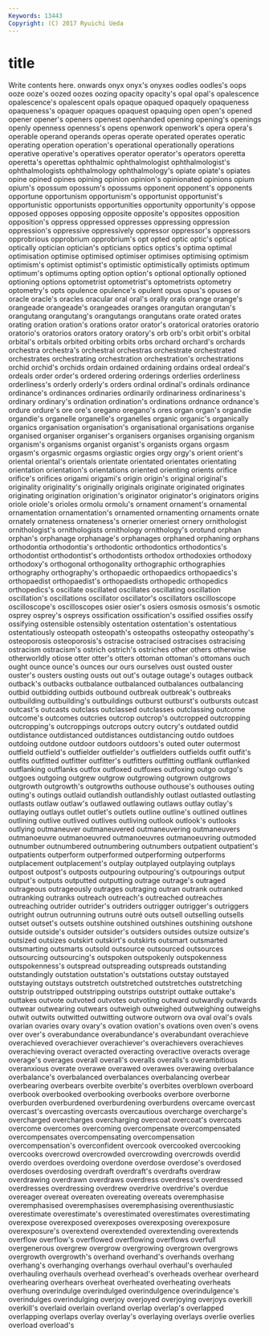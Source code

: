 ```yaml
---
Keywords: 13443 
Copyright: (C) 2017 Ryuichi Ueda
---
```


# title

Write contents here.
onwards onyx onyx's onyxes oodles oodles's
oops ooze ooze's oozed oozes oozing opacity opacity's opal opal's
opalescence opalescence's opalescent opals opaque opaqued opaquely opaqueness opaqueness's opaquer
opaques opaquest opaquing open open's opened opener opener's openers openest
openhanded opening opening's openings openly openness openness's opens openwork openwork's
opera opera's operable operand operands operas operate operated operates operatic
operating operation operation's operational operationally operations operative operative's operatives operator
operator's operators operetta operetta's operettas ophthalmic ophthalmologist ophthalmologist's ophthalmologists ophthalmology
ophthalmology's opiate opiate's opiates opine opined opines opining opinion opinion's
opinionated opinions opium opium's opossum opossum's opossums opponent opponent's opponents
opportune opportunism opportunism's opportunist opportunist's opportunistic opportunists opportunities opportunity opportunity's
oppose opposed opposes opposing opposite opposite's opposites opposition opposition's oppress
oppressed oppresses oppressing oppression oppression's oppressive oppressively oppressor oppressor's oppressors
opprobrious opprobrium opprobrium's opt opted optic optic's optical optically optician
optician's opticians optics optics's optima optimal optimisation optimise optimised optimiser
optimises optimising optimism optimism's optimist optimist's optimistic optimistically optimists optimum
optimum's optimums opting option option's optional optionally optioned optioning options
optometrist optometrist's optometrists optometry optometry's opts opulence opulence's opulent opus
opus's opuses or oracle oracle's oracles oracular oral oral's orally
orals orange orange's orangeade orangeade's orangeades oranges orangutan orangutan's orangutang
orangutang's orangutangs orangutans orate orated orates orating oration oration's orations
orator orator's oratorical oratories oratorio oratorio's oratorios orators oratory oratory's
orb orb's orbit orbit's orbital orbital's orbitals orbited orbiting orbits
orbs orchard orchard's orchards orchestra orchestra's orchestral orchestras orchestrate orchestrated
orchestrates orchestrating orchestration orchestration's orchestrations orchid orchid's orchids ordain ordained
ordaining ordains ordeal ordeal's ordeals order order's ordered ordering orderings
orderlies orderliness orderliness's orderly orderly's orders ordinal ordinal's ordinals ordinance
ordinance's ordinances ordinaries ordinarily ordinariness ordinariness's ordinary ordinary's ordination ordination's
ordinations ordnance ordnance's ordure ordure's ore ore's oregano oregano's ores
organ organ's organdie organdie's organelle organelle's organelles organic organic's organically
organics organisation organisation's organisational organisations organise organised organiser organiser's organisers
organises organising organism organism's organisms organist organist's organists organs orgasm
orgasm's orgasmic orgasms orgiastic orgies orgy orgy's orient orient's oriental
oriental's orientals orientate orientated orientates orientating orientation orientation's orientations oriented
orienting orients orifice orifice's orifices origami origami's origin origin's original
original's originality originality's originally originals originate originated originates originating origination
origination's originator originator's originators origins oriole oriole's orioles ormolu ormolu's
ornament ornament's ornamental ornamentation ornamentation's ornamented ornamenting ornaments ornate ornately
ornateness ornateness's ornerier orneriest ornery ornithologist ornithologist's ornithologists ornithology ornithology's
orotund orphan orphan's orphanage orphanage's orphanages orphaned orphaning orphans orthodontia
orthodontia's orthodontic orthodontics orthodontics's orthodontist orthodontist's orthodontists orthodox orthodoxies orthodoxy
orthodoxy's orthogonal orthogonality orthographic orthographies orthography orthography's orthopaedic orthopaedics orthopaedics's
orthopaedist orthopaedist's orthopaedists orthopedic orthopedics orthopedics's oscillate oscillated oscillates oscillating
oscillation oscillation's oscillations oscillator oscillator's oscillators oscilloscope oscilloscope's oscilloscopes osier
osier's osiers osmosis osmosis's osmotic osprey osprey's ospreys ossification ossification's
ossified ossifies ossify ossifying ostensible ostensibly ostentation ostentation's ostentatious ostentatiously
osteopath osteopath's osteopaths osteopathy osteopathy's osteoporosis osteoporosis's ostracise ostracised ostracises
ostracising ostracism ostracism's ostrich ostrich's ostriches other others otherwise otherworldly
otiose otter otter's otters ottoman ottoman's ottomans ouch ought ounce
ounce's ounces our ours ourselves oust ousted ouster ouster's ousters
ousting ousts out out's outage outage's outages outback outback's outbacks
outbalance outbalanced outbalances outbalancing outbid outbidding outbids outbound outbreak outbreak's
outbreaks outbuilding outbuilding's outbuildings outburst outburst's outbursts outcast outcast's outcasts
outclass outclassed outclasses outclassing outcome outcome's outcomes outcries outcrop outcrop's
outcropped outcropping outcropping's outcroppings outcrops outcry outcry's outdated outdid outdistance
outdistanced outdistances outdistancing outdo outdoes outdoing outdone outdoor outdoors outdoors's
outed outer outermost outfield outfield's outfielder outfielder's outfielders outfields outfit
outfit's outfits outfitted outfitter outfitter's outfitters outfitting outflank outflanked outflanking
outflanks outfox outfoxed outfoxes outfoxing outgo outgo's outgoes outgoing outgrew
outgrow outgrowing outgrown outgrows outgrowth outgrowth's outgrowths outhouse outhouse's outhouses
outing outing's outings outlaid outlandish outlandishly outlast outlasted outlasting outlasts
outlaw outlaw's outlawed outlawing outlaws outlay outlay's outlaying outlays outlet
outlet's outlets outline outline's outlined outlines outlining outlive outlived outlives
outliving outlook outlook's outlooks outlying outmaneuver outmaneuvered outmaneuvering outmaneuvers outmanoeuvre
outmanoeuvred outmanoeuvres outmanoeuvring outmoded outnumber outnumbered outnumbering outnumbers outpatient outpatient's
outpatients outperform outperformed outperforming outperforms outplacement outplacement's outplay outplayed outplaying
outplays outpost outpost's outposts outpouring outpouring's outpourings output output's outputs
outputted outputting outrage outrage's outraged outrageous outrageously outrages outraging outran
outrank outranked outranking outranks outreach outreach's outreached outreaches outreaching outrider
outrider's outriders outrigger outrigger's outriggers outright outrun outrunning outruns outré
outs outsell outselling outsells outset outset's outsets outshine outshined outshines
outshining outshone outside outside's outsider outsider's outsiders outsides outsize outsize's
outsized outsizes outskirt outskirt's outskirts outsmart outsmarted outsmarting outsmarts outsold
outsource outsourced outsources outsourcing outsourcing's outspoken outspokenly outspokenness outspokenness's outspread
outspreading outspreads outstanding outstandingly outstation outstation's outstations outstay outstayed outstaying
outstays outstretch outstretched outstretches outstretching outstrip outstripped outstripping outstrips outstript
outtake outtake's outtakes outvote outvoted outvotes outvoting outward outwardly outwards
outwear outwearing outwears outweigh outweighed outweighing outweighs outwit outwits outwitted
outwitting outwore outworn ova oval oval's ovals ovarian ovaries ovary
ovary's ovation ovation's ovations oven oven's ovens over over's overabundance
overabundance's overabundant overachieve overachieved overachiever overachiever's overachievers overachieves overachieving overact
overacted overacting overactive overacts overage overage's overages overall overall's overalls
overalls's overambitious overanxious overate overawe overawed overawes overawing overbalance overbalance's
overbalanced overbalances overbalancing overbear overbearing overbears overbite overbite's overbites overblown
overboard overbook overbooked overbooking overbooks overbore overborne overburden overburdened overburdening
overburdens overcame overcast overcast's overcasting overcasts overcautious overcharge overcharge's overcharged
overcharges overcharging overcoat overcoat's overcoats overcome overcomes overcoming overcompensate overcompensated
overcompensates overcompensating overcompensation overcompensation's overconfident overcook overcooked overcooking overcooks overcrowd
overcrowded overcrowding overcrowds overdid overdo overdoes overdoing overdone overdose overdose's
overdosed overdoses overdosing overdraft overdraft's overdrafts overdraw overdrawing overdrawn overdraws
overdress overdress's overdressed overdresses overdressing overdrew overdrive overdrive's overdue overeager
overeat overeaten overeating overeats overemphasise overemphasised overemphasises overemphasising overenthusiastic overestimate
overestimate's overestimated overestimates overestimating overexpose overexposed overexposes overexposing overexposure overexposure's
overextend overextended overextending overextends overflow overflow's overflowed overflowing overflows overfull
overgenerous overgrew overgrow overgrowing overgrown overgrows overgrowth overgrowth's overhand overhand's
overhands overhang overhang's overhanging overhangs overhaul overhaul's overhauled overhauling overhauls
overhead overhead's overheads overhear overheard overhearing overhears overheat overheated overheating
overheats overhung overindulge overindulged overindulgence overindulgence's overindulges overindulging overjoy overjoyed
overjoying overjoys overkill overkill's overlaid overlain overland overlap overlap's overlapped
overlapping overlaps overlay overlay's overlaying overlays overlie overlies overload overload's
